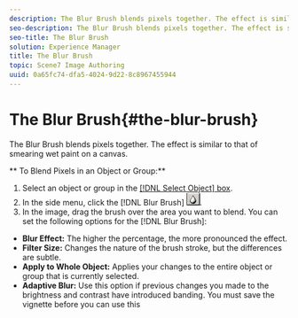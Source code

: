```yaml
---
description: The Blur Brush blends pixels together. The effect is similar to that of smearing wet paint on a canvas.
seo-description: The Blur Brush blends pixels together. The effect is similar to that of smearing wet paint on a canvas.
seo-title: The Blur Brush
solution: Experience Manager
title: The Blur Brush
topic: Scene7 Image Authoring
uuid: 0a65fc74-dfa5-4024-9d22-8c8967455944
---
```


# The Blur Brush{#the-blur-brush}

The Blur Brush blends pixels together. The effect is similar to that of smearing wet paint on a canvas.

 ** To Blend Pixels in an Object or Group:** 

1. Select an object or group in the [ [!DNL Select Object] box](../../c-vat-gs/c-vat-sel-obj/c-vat-sel-object-box.md#concept-d127c6efaabd436a96c02f36a7bce6ac).
1. In the side menu, click the [!DNL Blur Brush] ![](assets/blur.png).
1. In the image, drag the brush over the area you want to blend.
You can set the following options for the [!DNL Blur Brush]:

* **Blur Effect:** The higher the percentage, the more pronounced the effect. 
* **Filter Size:** Changes the nature of the brush stroke, but the differences are subtle. 
* **Apply to Whole Object:** Applies your changes to the entire object or group that is currently selected. 
* **Adaptive Blur:** Use this option if previous changes you made to the brightness and contrast have introduced banding. You must save the vignette before you can use this

